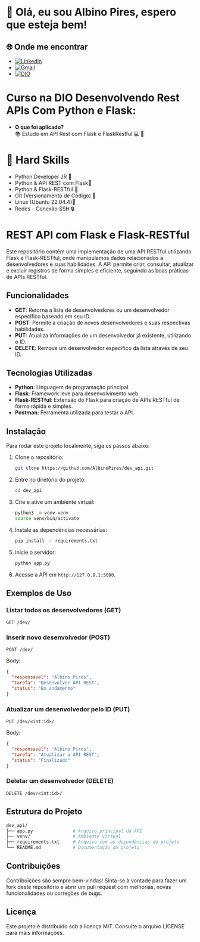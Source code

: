 # 👋 Olá, eu sou Albino Pires, espero que esteja bem!


## 🌐 Onde me encontrar

- [![LinkedIn](https://img.shields.io/badge/LinkedIn-0077B5?style=for-the-badge&logo=linkedin&logoColor=white)](https://www.linkedin.com/in/albino-pires-b188391b3/)
- [![Gmail](https://img.shields.io/badge/Gmail-333333?style=for-the-badge&logo=gmail&logoColor=red)](mailto:albinofp34@gmail.com)
- [![DIO](https://img.shields.io/badge/DIO-30A3DC?style=for-the-badge&logo=data:image/png;base64,iVBORw0KGgoAAAANSUhEUgAAAMgAAADICAMAAACahl6sAAAAKlBMVEUBCQn///8AAADMzMzX19fGxsYxMTHs7OypqanU1NQsLCwzMzNdXV2ampqysrKg2cPMAAAAAXRSTlMAQObYZgAAAP9JREFUeF7t2qEJwiAQRNGZyP9Xzr4W0NBBA8+YkUdm7p+al0FCIiCAQCBBgO+BX8dGZNBjJXyD8UK1y8GAQHBwAAAAAAAAAAAAB8x/wuJ3tnN/C+HYTnZO8LN+SrmU2/klrTG/VqXWQt6SbvmNbclY/TGWaTXc6zxVqXt8lrbGR2xJSfbbVmLVyxrpJlLtc0WW0ayDtvTNeUX2+6iMbUl77DduI/F7lmHMyLdsb+wPZtp45Fxb5l+nMOqMxqSc5PZUl2dG9KM4l9Kmvr67Rs5S8fQwAAAAAElFTkSuQmCC)](https://www.dio.me/users/albinofp34)

# Curso na DIO Desenvolvendo Rest APIs Com Python e Flask: 

- **O que foi aplicado?**  
📚 Estudo em API Rest com Flask e FlaskRestful 💻 🐍

# 🚀 Hard Skills

- Python Developer JR 🐍
- Python & API REST com Flask🐍
- Python & Flask-RESTful 🐍
- Git (Versionamento de Código) 🔧
- Linux (Ubuntu 22.04.4)🐧
- Redes - Conexão SSH 🔒


# REST API com Flask e Flask-RESTful

Este repositório contém uma implementação de uma API RESTful utilizando Flask e Flask-RESTful, onde manipulamos dados relacionados a desenvolvedores e suas habilidades. A API permite criar, consultar, atualizar e excluir registros de forma simples e eficiente, seguindo as boas práticas de APIs RESTful.

## Funcionalidades

- **GET**: Retorna a lista de desenvolvedores ou um desenvolvedor específico baseado em seu ID.
- **POST**: Permite a criação de novos desenvolvedores e suas respectivas habilidades.
- **PUT**: Atualiza informações de um desenvolvedor já existente, utilizando o ID.
- **DELETE**: Remove um desenvolvedor específico da lista através de seu ID.

## Tecnologias Utilizadas

- **Python**: Linguagem de programação principal.
- **Flask**: Framework leve para desenvolvimento web.
- **Flask-RESTful**: Extensão do Flask para criação de APIs RESTful de forma rápida e simples.
- **Postman**: Ferramenta utilizada para testar a API.

## Instalação

Para rodar este projeto localmente, siga os passos abaixo:

1. Clone o repositório:

   ```bash
   git clone https://github.com/AlbinoPires/dev_api.git
   ```

2. Entre no diretório do projeto:

   ```bash
   cd dev_api
   ```

3. Crie e ative um ambiente virtual:

   ```bash
   python3 -m venv venv
   source venv/bin/activate
   ```

4. Instale as dependências necessárias:

   ```bash
   pip install -r requirements.txt
   ```

5. Inicie o servidor:

   ```bash
   python app.py
   ```

6. Acesse a API em `http://127.0.0.1:5000`.

## Exemplos de Uso

### Listar todos os desenvolvedores (GET)

```http
GET /dev/
```

### Inserir novo desenvolvedor (POST)

```http
POST /dev/
```
Body:
```json
{
  "responsavel": "Albino Pires",
  "tarefa": "Desenvolver API REST",
  "status": "Em andamento"
}
```

### Atualizar um desenvolvedor pelo ID (PUT)

```http
PUT /dev/<int:id>/
```
Body:
```json
{
  "responsavel": "Albino Pires",
  "tarefa": "Atualizar a API REST",
  "status": "Finalizado"
}
```

### Deletar um desenvolvedor (DELETE)

```http
DELETE /dev/<int:id>/
```

## Estrutura do Projeto

```bash
dev_api/
├── app.py               # Arquivo principal da API
├── venv/                # Ambiente virtual
├── requirements.txt     # Arquivo com as dependências do projeto
└── README.md            # Documentação do projeto
```

## Contribuições

Contribuições são sempre bem-vindas! Sinta-se à vontade para fazer um fork deste repositório e abrir um pull request com melhorias, novas funcionalidades ou correções de bugs.

## Licença

Este projeto é distribuído sob a licença MIT. Consulte o arquivo LICENSE para mais informações.

